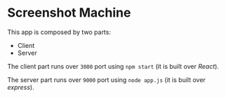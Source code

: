 # Screenshot Machine

This app is composed by two parts:
- Client
- Server

The client part runs over `3000` port using `npm start` (it is built over *React*).

The server part runs over `9000` port using `node app.js` (it is built over *express*).